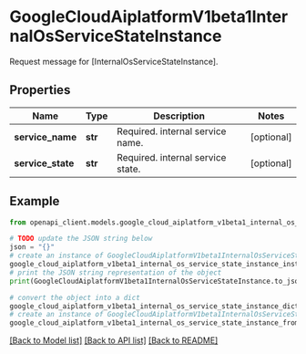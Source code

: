 # GoogleCloudAiplatformV1beta1InternalOsServiceStateInstance

Request message for [InternalOsServiceStateInstance].

## Properties

Name | Type | Description | Notes
------------ | ------------- | ------------- | -------------
**service_name** | **str** | Required. internal service name. | [optional] 
**service_state** | **str** | Required. internal service state. | [optional] 

## Example

```python
from openapi_client.models.google_cloud_aiplatform_v1beta1_internal_os_service_state_instance import GoogleCloudAiplatformV1beta1InternalOsServiceStateInstance

# TODO update the JSON string below
json = "{}"
# create an instance of GoogleCloudAiplatformV1beta1InternalOsServiceStateInstance from a JSON string
google_cloud_aiplatform_v1beta1_internal_os_service_state_instance_instance = GoogleCloudAiplatformV1beta1InternalOsServiceStateInstance.from_json(json)
# print the JSON string representation of the object
print(GoogleCloudAiplatformV1beta1InternalOsServiceStateInstance.to_json())

# convert the object into a dict
google_cloud_aiplatform_v1beta1_internal_os_service_state_instance_dict = google_cloud_aiplatform_v1beta1_internal_os_service_state_instance_instance.to_dict()
# create an instance of GoogleCloudAiplatformV1beta1InternalOsServiceStateInstance from a dict
google_cloud_aiplatform_v1beta1_internal_os_service_state_instance_from_dict = GoogleCloudAiplatformV1beta1InternalOsServiceStateInstance.from_dict(google_cloud_aiplatform_v1beta1_internal_os_service_state_instance_dict)
```
[[Back to Model list]](../README.md#documentation-for-models) [[Back to API list]](../README.md#documentation-for-api-endpoints) [[Back to README]](../README.md)


